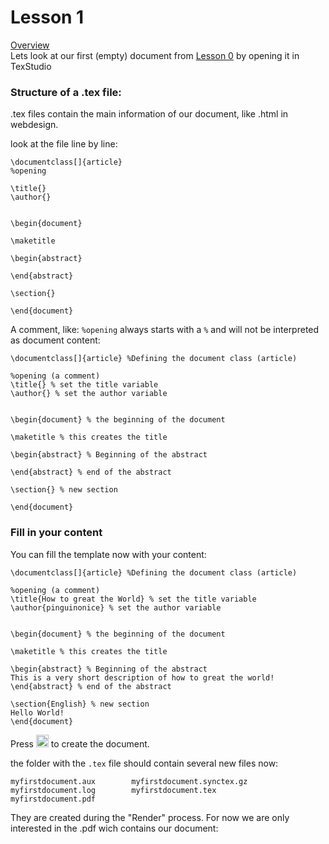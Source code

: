 # Lesson 1
[Overview](https://github.com/pinguinonice/latex-tutorial/)  
Lets look at our first (empty) document 
from [Lesson 0](/lessons/lesson-0/) by opening it in TexStudio
	
### Structure of a .tex file:
.tex files contain the main information of our document, like .html in webdesign.

look at the file line by line:  

```
\documentclass[]{article} 
%opening

\title{}
\author{} 


\begin{document}

\maketitle 

\begin{abstract} 

\end{abstract} 

\section{} 

\end{document}
```

A comment, like: `%opening`
always starts with a `%` and will not be interpreted as document content:

```
\documentclass[]{article} %Defining the document class (article)

%opening (a comment)
\title{} % set the title variable 
\author{} % set the author variable 


\begin{document} % the beginning of the document

\maketitle % this creates the title 

\begin{abstract} % Beginning of the abstract

\end{abstract} % end of the abstract

\section{} % new section

\end{document}
```

### Fill in your content


You can fill the template now with your content:


```
\documentclass[]{article} %Defining the document class (article)

%opening (a comment)
\title{How to great the World} % set the title variable 
\author{pinguinonice} % set the author variable 


\begin{document} % the beginning of the document

\maketitle % this creates the title 

\begin{abstract} % Beginning of the abstract
This is a very short description of how to great the world!
\end{abstract} % end of the abstract

\section{English} % new section
Hello World!
\end{document}
```

Press <img src="https://www.wpclipart.com/signs_symbol/arrows/button_arrows/play_buttons/fast_forward_button.png" width="20" height="20" />
to create the document.

the folder with the `.tex` file should contain several new files now:

```
myfirstdocument.aux        myfirstdocument.synctex.gz
myfirstdocument.log        myfirstdocument.tex
myfirstdocument.pdf
```

They are created during the "Render" process. For now we are only interested in the .pdf wich contains our document:

<object data="doc1-1/myfirstdocument.pdf" type="application/pdf" width="300px" height="300px">
</object>














